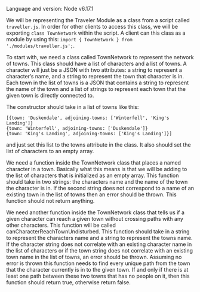 Language and version: Node v6.17.1
 
We will be representing the Traveler Module as a class from a script called `traveller.js`. In order for other clients to access this class, we will be exporting `class TownNetwork` within the script. A client can this class as a module by using this:
```import { TownNetwork } from './modules/traveller.js';```.
 
To start with, we need a class called TownNetwork to represent the network of towns. This class should have a list of characters and a list of towns. A character will just be a JSON with two attributes: a string to represent a character’s name, and a string to represent the town that character is in. Each town in the list of towns is a JSON that contains a string to represent the name of the town and a list of strings to represent each town that the given town is directly connected to.
 
The constructor should take in a list of towns like this:
```
[{town: 'Duskendale', adjoining-towns: ['Winterfell', 'King's Landing']}
{town: 'Winterfell', adjoining-towns: ['Duskendale']}
{town: 'King's Landing', adjoining-towns: ['King's Landing']}]
```
and just set this list to the towns attribute in the class. It also should set the list of characters to an empty array.
 
We need a function inside the TownNetwork class that places a named character in a town. Basically what this means is that we will be adding to the list of characters that is initialized as an empty array. This function should take in two strings: the characters name and the name of the town the character is in. If the second string does not correspond to a name of an existing town in the list of towns then an error should be thrown. This function should not return anything.
 
We need another function inside the TownNetwork class that tells us if a given character can reach a given town without crossing paths with any other characters. This function will be called canCharacterReachTownUndisturbed. This function should take in a string to represent the characters name and a string to represent the towns name. If the character string does not correlate with an existing character name in the list of characters or if the town string does not correlate with an existing town name in the list of towns, an error should be thrown. Assuming no error is thrown this function needs to find every unique path from the town that the character currently is in to the given town. If and only if there is at least one path  between these two towns that has no people on it, then this function should return true, otherwise return false.

